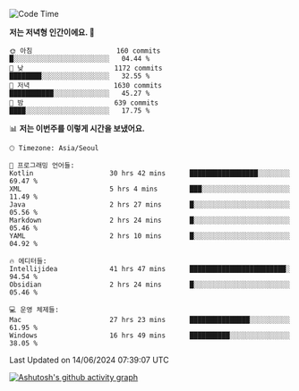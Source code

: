   <!--START_SECTION:waka-->
![Code Time](http://img.shields.io/badge/Code%20Time-365%20hrs%2037%20mins-blue)

**저는 저녁형 인간이에요. 🦉** 

```text
🌞 아침                     160 commits         █░░░░░░░░░░░░░░░░░░░░░░░░   04.44 % 
🌆 낮　                     1172 commits        ████████░░░░░░░░░░░░░░░░░   32.55 % 
🌃 저녁                     1630 commits        ███████████░░░░░░░░░░░░░░   45.27 % 
🌙 밤　                     639 commits         ████░░░░░░░░░░░░░░░░░░░░░   17.75 % 
```


📊 **저는 이번주를 이렇게 시간을 보냈어요.** 

```text
🕑︎ Timezone: Asia/Seoul

💬 프로그래밍 언어들: 
Kotlin                   30 hrs 42 mins      █████████████████░░░░░░░░   69.47 % 
XML                      5 hrs 4 mins        ███░░░░░░░░░░░░░░░░░░░░░░   11.49 % 
Java                     2 hrs 27 mins       █░░░░░░░░░░░░░░░░░░░░░░░░   05.56 % 
Markdown                 2 hrs 24 mins       █░░░░░░░░░░░░░░░░░░░░░░░░   05.46 % 
YAML                     2 hrs 10 mins       █░░░░░░░░░░░░░░░░░░░░░░░░   04.92 % 

🔥 에디터들: 
Intellijidea             41 hrs 47 mins      ████████████████████████░   94.54 % 
Obsidian                 2 hrs 24 mins       █░░░░░░░░░░░░░░░░░░░░░░░░   05.46 % 

💻 운영 체제들: 
Mac                      27 hrs 23 mins      ███████████████░░░░░░░░░░   61.95 % 
Windows                  16 hrs 49 mins      ██████████░░░░░░░░░░░░░░░   38.05 % 
```


 Last Updated on 14/06/2024 07:39:07 UTC
<!--END_SECTION:waka-->
[![Ashutosh's github activity graph](https://activity-graph.herokuapp.com/graph?username=mindongeon&theme=nord)](https://github.com/ashutosh00710/github-readme-activity-graph)
